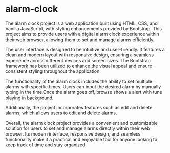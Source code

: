# alarm-clock
The alarm clock project is a web application built using HTML, CSS, and Vanilla JavaScript, with styling enhancements provided by Bootstrap. This project aims to provide users with a digital alarm clock experience within their web browser, allowing them to set and manage alarms efficiently.

The user interface is designed to be intuitive and user-friendly. It features a clean and modern layout with responsive design, ensuring a seamless experience across different devices and screen sizes. The Bootstrap framework has been utilized to enhance the visual appeal and ensure consistent styling throughout the application.

The functionality of the alarm clock includes the ability to set multiple alarms with specific times. Users can input the desired alarm by manually typing in the time.Once the alarm goes off, browse shows a alert with tune playing in background.

Additionally, the project incorporates features such as edit and delete alarms, which allows users to edit and delete alarms.

Overall, the alarm clock project provides a convenient and customizable solution for users to set and manage alarms directly within their web browser. Its modern interface, responsive design, and seamless functionality make it a practical and enjoyable tool for anyone looking to keep track of time and stay organized.
